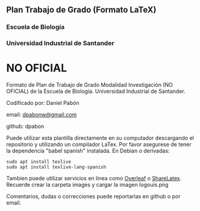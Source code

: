 ## Plan Trabajo de Grado (Formato LaTeX) ##
### Escuela de Biología ###
### Universidad Industrial de Santander ###
# NO OFICIAL #

Formato de Plan de Trabajo de Grado Modalidad Investigación (NO OFICIAL) de la Escuela de Biología. Universidad Industrial de Santander.

Codificado por: Daniel Pabón

email: dpabonw@gmail.com

github: dpabon

Puede utilizar esta plantilla directamente en su computador descargando el repositorio y utilizando un compilador LaTex. Por favor asegurese de tener la dependencia "babel spanish" instalada. En Debian o derivadas:

````
sudo apt install texlive
sudo apt install texlive-lang-spanish
````

Tambien puede utilizar servicios en linea como [Overleaf](https://www.overleaf.com/) o [ShareLatex](https://www.sharelatex.com). Recuerde crear la carpeta images y cargar la imagen logouis.png

Comentarios, dudas o correcciones puede reportarlas en github o por email.
